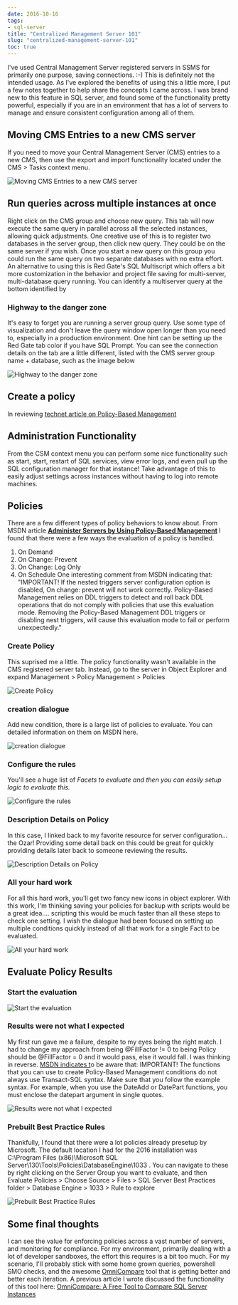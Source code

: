 ```yaml
---
date: 2016-10-16
tags:
- sql-server
title: "Centralized Management Server 101"
slug: "centralized-management-server-101"
toc: true
---
```


I've used Central Management Server registered servers in SSMS for primarily one purpose, saving connections. :-)  This is definitely not the intended usage. As I've explored the benefits of using this a little more, I put a few notes together to help share the concepts I came across. I was brand new to this feature in SQL server, and found some of the functionality pretty powerful, especially if you are in an environment that has a lot of servers to manage and ensure consistent configuration among all of them.

## Moving CMS Entries to a new CMS server

If you need to move your Central Management Server (CMS) entries to a new CMS, then use the export and import functionality located under the CMS > Tasks context menu.

![Moving CMS Entries to a new CMS server](images/moving-cms-entries-to-a-new-cms-server.png)

## Run queries across multiple instances at once

Right click on the CMS group and choose new query. This tab will now execute the same query in parallel across all the selected instances, allowing quick adjustments.
One creative use of this is to register two databases in the server group, then click new query. They could be on the same server if you wish. Once you start a new query on this group you could run the same query on two separate databases with no extra effort.
An alternative to using this is Red Gate's SQL Multiscript which offers a bit more customization in the behavior and project file saving for multi-server, multi-database query running.
You can identify a multiserver query at the bottom identified by

### Highway to the danger zone

It's easy to forget you are running a server group query. Use some type of visualization and don't leave the query window open longer than you need to, especially in a production environment. One hint can be setting up the Red Gate tab color if you have SQL Prompt. You can see the connection details on the tab are a little different, listed with the CMS server group name + database, such as the image below

![Highway to the danger zone](images/highway-to-the-danger-zone.png)

## Create a policy

In reviewing [technet article on Policy-Based Management ](http://bit.ly/2dZe2Ck)

## Administration Functionality

From the CSM context menu you can perform some nice functionality such as start, start, restart of SQL services, view error logs, and even pull up the SQL configuration manager for that instance! Take advantage of this to easily adjust settings across instances without having to log into remote machines.

## Policies

There are a few different types of policy behaviors to know about. From MSDN article [**Administer Servers by Using Policy-Based Management**](http://bit.ly/2dZg5pQ) I found that there were a few ways the evaluation of a policy is handled.

1.  On Demand
2.  On Change: Prevent
3.  On Change: Log Only
4.  On Schedule
One interesting comment from MSDN indicating that:
"IMPORTANT! If the nested triggers server configuration option is disabled, On change: prevent will not work correctly. Policy-Based Management relies on DDL triggers to detect and roll back DDL operations that do not comply with policies that use this evaluation mode. Removing the Policy-Based Management DDL triggers or disabling nest triggers, will cause this evaluation mode to fail or perform unexpectedly."

### Create Policy

This suprised me a little. The policy functionality wasn't available in the CMS registered server tab. Instead, go to the server in Object Explorer and expand Management > Policy Management > Policies

![Create Policy](images/create-policy.png)

### creation dialogue

Add new condition, there is a large list of policies to evaluate. You can detailed information on them on MSDN here.

![creation dialogue](images/creation-dialogue.png)

### Configure the rules

You'll see a huge list of _Facets to evaluate and then you can easily setup logic to evaluate this._

![Configure the rules](images/configure-the-rules.png)

### Description Details on Policy

In this case, I linked back to my favorite resource for server configuration... the Ozar! Providing some detail back on this could be great for quickly providing details later back to someone reviewing the results.

![Description Details on Policy](images/description-details-on-policy.png)

### All your hard work

For all this hard work, you'll get two fancy new icons in object explorer. With this work, I'm thinking saving your policies for backup with scripts would be a great idea.... scripting this would be much faster than all these steps to check one setting. I wish the dialogue had been focused on setting up multiple conditions quickly instead of all that work for a single Fact to be evaluated.

![All your hard work](images/all-your-hard-work.png)

## Evaluate Policy Results

### Start the evaluation

![Start the evaluation](images/start-the-evaluation.png)

### Results were not what I expected

My first run gave me a failure, despite to my eyes being the right match. I had to change my approach from being @FillFactor != 0 to being Policy should be @FillFactor = 0 and it would pass, else it would fall. I was thinking in reverse.
[MSDN indicates t](https://msdn.microsoft.com/en-us/library/bb895209.aspx#Anchor_3)o be aware that:
IMPORTANT! The functions that you can use to create Policy-Based Management conditions do not always use Transact-SQL syntax. Make sure that you follow the example syntax. For example, when you use the DateAdd or DatePart functions, you must enclose the datepart argument in single quotes.

![Results were not what I expected](images/results-were-not-what-i-expected.png)

### Prebuilt Best Practice Rules

Thankfully, I found that there were a lot policies already presetup by Microsoft. The default location I had for the 2016 installation was C:\Program Files (x86)\Microsoft SQL Server\130\Tools\Policies\DatabaseEngine\1033 . You can navigate to these by right clicking on the Server Group you want to evaluate, and then  Evaluate Policies > Choose Source > Files > SQL Server Best Practices folder > Database Engine > 1033 > Rule to explore

![Prebuilt Best Practice Rules](images/prebuilt-best-practice-rules.png)

## Some final thoughts

I can see the value for enforcing policies across a vast number of servers, and monitoring for compliance. For my environment, primarily dealing with a lot of developer sandboxes, the effort this requires is a bit too much. For my scenario, I'll probably stick with some home grown queries, powershell SMO checks, and the awesome [OmniCompare](https://aireforge.com/) tool that is getting better and better each iteration. A previous article I wrote discussed the functionality of this tool here: [OmniCompare: A Free Tool to Compare SQL Server Instances](2016-06-14-omni-compare-a-free-tool-to-compare-sql-instances.md)
